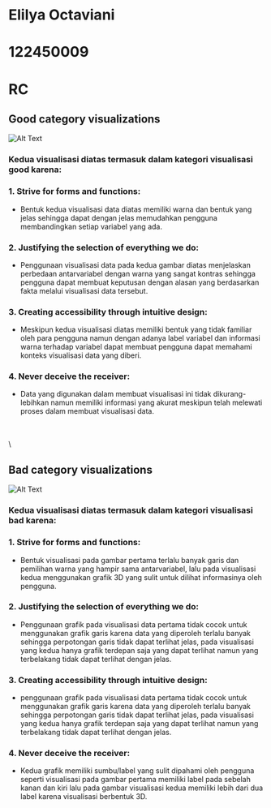 # Elilya Octaviani
# 122450009
# RC

## Good category visualizations

![Alt Text](https://www.designyourway.net/diverse/2/wronginfo/59425686235.jpg)

### Kedua visualisasi diatas termasuk dalam kategori visualisasi good karena:
### 1. **Strive for forms and functions**:
   - Bentuk kedua visualisasi data diatas memiliki warna dan bentuk yang jelas sehingga dapat dengan jelas memudahkan pengguna membandingkan setiap variabel yang ada.

### 2. **Justifying the selection of everything we do**:
   - Penggunaan visualisasi data pada kedua gambar diatas menjelaskan perbedaan antarvariabel dengan warna yang sangat kontras sehingga pengguna dapat membuat keputusan dengan alasan yang berdasarkan fakta melalui visualisasi data tersebut.

### 3. **Creating accessibility through intuitive design**:
   - Meskipun kedua visualisasi diatas memiliki bentuk yang tidak familiar oleh para pengguna namun dengan adanya label variabel dan informasi warna terhadap variabel dapat membuat pengguna dapat memahami konteks visualisasi data yang diberi.
  
### 4. **Never deceive the receiver**:
   - Data yang digunakan dalam membuat visualisasi ini tidak dikurang-lebihkan namun memiliki informasi yang akurat meskipun telah melewati proses dalam membuat visualisasi data.

\
\
\

## Bad category visualizations

![Alt Text](https://www.designyourway.net/diverse/2/wronginfo/59425686235.jpg)

### Kedua visualisasi diatas termasuk dalam kategori visualisasi bad karena:
### 1. **Strive for forms and functions**:
   - Bentuk visualisasi pada gambar pertama terlalu banyak garis dan pemilihan warna yang hampir sama antarvariabel, lalu pada visualisasi kedua menggunakan grafik 3D yang sulit untuk dilihat informasinya oleh pengguna.

### 2. **Justifying the selection of everything we do**:
   - Penggunaan grafik pada visualisasi data pertama tidak cocok untuk menggunakan grafik garis karena data yang diperoleh terlalu banyak sehingga perpotongan garis tidak dapat terlihat jelas, pada visualisasi yang kedua hanya grafik terdepan saja yang dapat terlihat namun yang terbelakang tidak dapat terlihat dengan jelas.

### 3. **Creating accessibility through intuitive design**:
   - penggunaan grafik pada visualisasi data pertama tidak cocok untuk menggunakan grafik garis karena data yang diperoleh terlalu banyak sehingga perpotongan garis tidak dapat terlihat jelas, pada visualisasi yang kedua hanya grafik terdepan saja yang dapat terlihat namun yang terbelakang tidak dapat terlihat dengan jelas.
  
### 4. **Never deceive the receiver**:
   - Kedua grafik memiliki sumbu/label yang sulit dipahami oleh pengguna seperti visualisasi pada gambar pertama memiliki label pada sebelah kanan dan kiri lalu pada gambar visualisasi kedua memiliki lebih dari dua label karena visualisasi berbentuk 3D.
